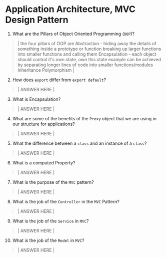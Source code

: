 # Application Architecture, MVC Design Pattern
01. What are the Pillars of Object Oriented Programming (`OOP`)?
  
  > | the four pillars of OOP are
  Abstraction - hiding away the details of something inside a prototype or function
  breaking up larger functions into smaller functions and calling them
  Encapsulation - each object should control it's own state, own this.state example
  can be achieved by separating longer lines of code into smaller functions/modules
  Inheritance
  Polymorphism
    |

02. How does `export` differ from `export default`?
  
  > | ANSWER HERE |

03. What is Encapsulation?
  
  > | ANSWER HERE |

04. What are some of the benefits of the `Proxy` object that we are using in our structure for applications?
  
  > | ANSWER HERE |

05. What the difference between a `class` and an instance of a `class`?
  
  > | ANSWER HERE |

06. What is a computed Property?
  
  > | ANSWER HERE |

07. What is the purpose of the `MVC` pattern?
  
  > | ANSWER HERE |

08. What is the job of the `Controller` in the `MVC` Pattern?
  
  > | ANSWER HERE |

09. What is the job of the `Service` in `MVC`?
  
  > | ANSWER HERE |

10. What is the job of the `Model` in `MVC`?
  
  > | ANSWER HERE |
